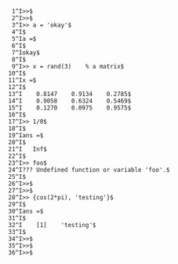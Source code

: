      1^I>>$
     2^I>>$
     3^I>> a = 'okay'$
     4^I$
     5^Ia =$
     6^I$
     7^Iokay$
     8^I$
     9^I>> x = rand(3)    % a matrix$
    10^I$
    11^Ix =$
    12^I$
    13^I    0.8147    0.9134    0.2785$
    14^I    0.9058    0.6324    0.5469$
    15^I    0.1270    0.0975    0.9575$
    16^I$
    17^I>> 1/0$
    18^I$
    19^Ians =$
    20^I$
    21^I   Inf$
    22^I$
    23^I>> foo$
    24^I??? Undefined function or variable 'foo'.$
    25^I$
    26^I>>$
    27^I>>$
    28^I>> {cos(2*pi), 'testing'}$
    29^I$
    30^Ians =$
    31^I$
    32^I    [1]    'testing'$
    33^I$
    34^I>>$
    35^I>>$
    36^I>>$
